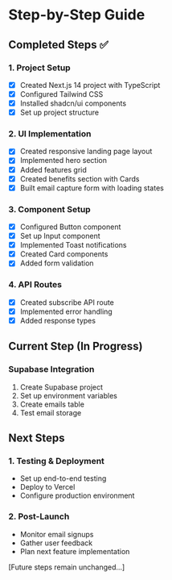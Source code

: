 # Step-by-Step Guide

## Completed Steps ✅

### 1. Project Setup
- [x] Created Next.js 14 project with TypeScript
- [x] Configured Tailwind CSS
- [x] Installed shadcn/ui components
- [x] Set up project structure

### 2. UI Implementation
- [x] Created responsive landing page layout
- [x] Implemented hero section
- [x] Added features grid
- [x] Created benefits section with Cards
- [x] Built email capture form with loading states

### 3. Component Setup
- [x] Configured Button component
- [x] Set up Input component
- [x] Implemented Toast notifications
- [x] Created Card components
- [x] Added form validation

### 4. API Routes
- [x] Created subscribe API route
- [x] Implemented error handling
- [x] Added response types

## Current Step (In Progress)
### Supabase Integration
1. Create Supabase project
2. Set up environment variables
3. Create emails table
4. Test email storage

## Next Steps
### 1. Testing & Deployment
- Set up end-to-end testing
- Deploy to Vercel
- Configure production environment

### 2. Post-Launch
- Monitor email signups
- Gather user feedback
- Plan next feature implementation

[Future steps remain unchanged...]